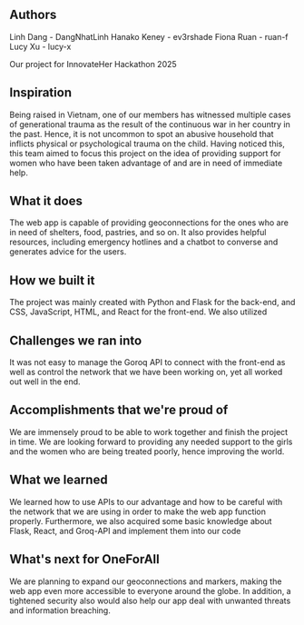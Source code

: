 ## Authors
Linh Dang - DangNhatLinh
Hanako Keney - ev3rshade
Fiona Ruan - ruan-f
Lucy Xu - lucy-x

Our project for InnovateHer Hackathon 2025

## Inspiration

Being raised in Vietnam, one of our members has witnessed multiple cases of generational trauma as the result of the continuous war in her country in the past. Hence, it is not uncommon to spot an abusive household that inflicts physical or psychological trauma on the child. Having noticed this, this team aimed to focus this project on the idea of providing support for women who have been taken advantage of and are in need of immediate help.

## What it does

The web app is capable of providing geoconnections for the ones who are in need of shelters, food, pastries, and so on. It also provides helpful resources, including emergency hotlines and a chatbot to converse and generates advice for the users.

## How we built it

The project was mainly created with Python and Flask for the back-end, and CSS, JavaScript, HTML, and React for the front-end. We also utilized 

## Challenges we ran into

It was not easy to manage the Goroq API to connect with the front-end as well as control the network that we have been working on, yet all worked out well in the end.

## Accomplishments that we're proud of

We are immensely proud to be able to work together and finish the project in time. We are looking forward to providing any needed support to the girls and the women who are being treated poorly, hence improving the world.

## What we learned

We learned how to use APIs to our advantage and how to be careful with the network that we are using in order to make the web app function properly. Furthermore, we also acquired some basic knowledge about Flask, React, and Groq-API and implement them into our code

## What's next for OneForAll

We are planning to expand our geoconnections and markers, making the web app even more accessible to everyone around the globe. In addition, a tightened security also would also help our app deal with unwanted threats and information breaching.
